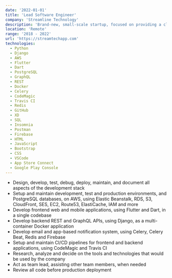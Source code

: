 ```yaml
---
date: '2022-01-01'
title: 'Lead Software Engineer'
company: 'Streamline Technology'
description: 'Brand-new, small-scale startup, focused on providing a cloud-based connectivity platform called StreamTECH.  This platform can be used by businesses, to create efficiencies in safety, communication, maintenance, and compliance.'
location: 'Remote'
range: '2018 - 2022'
url: 'https://streamtechapp.com'
technologies:
  - Python
  - Django
  - AWS
  - Flutter
  - Dart
  - PostgreSQL
  - GraphQL
  - REST
  - Docker
  - Celery
  - CodeMagic
  - Travis CI
  - Redis
  - GitHub
  - XD
  - SQL
  - Insomnia
  - Postman
  - Firebase
  - HTML
  - JavaScript
  - Bootstrap
  - CSS
  - VSCode
  - App Store Connect
  - Google Play Console
---
```


- Design, develop, test, debug, deploy, maintain, and document all aspects of the development stack
- Setup and maintain development, test and production environments, and PostgreSQL databases, on AWS, using Elastic Beanstalk, RDS, S3, CloudFront, SES, EC2, Route53, ElastiCache, IAM and more
- Develop frontend web and mobile applications, using Flutter and Dart, in a single codebase
- Develop backend REST and GraphQL APIs, using Django, as a multi-container Docker application
- Develop email and app-based notification system, using Celery, Celery Beat, Redis and Firebase
- Setup and maintain CI/CD pipelines for frontend and backend applications, using CodeMagic and Travis CI
- Research, analyze and decide on the tools and technologies that would be used by the company
- Act as team lead, assisting other team members, when needed
- Review all code before production deployment
